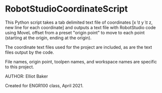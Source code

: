 # RobotStudioCoordinateScript
This Python script takes a tab delimited text file of coordinates [x \t y \t z, new line for each coordinate] and outputs a text file with RobotStudio code using MoveL offset from a preset "origin point" to move to each point (starting at the origin, ending at the origin).

The coordinate text files used for the project are included, as are the text files output by the code.

File names, origin point, toolpen names, and workspace names are specific to this project.

AUTHOR: Elliot Baker

Created for ENGR100 class, April 2021.

